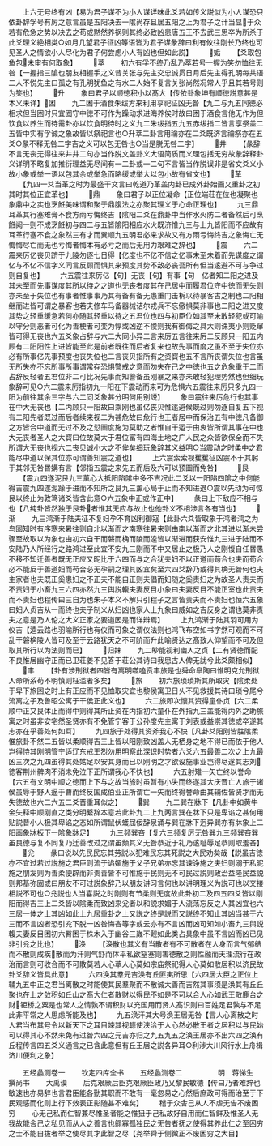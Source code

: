<!-- { "loadSidebar": true } -->
　　上六无号终有凶【易为君子谋不为小人谋详味此爻若如传义説似为小人谋恐只依卦辞孚号有厉之意言虽是五阳决去一隂尚存且居五阳之上为君子之计当显于众若有危急之势以决去之苟或黙然养祸则其终必致凶患唐五王不去武三思卒为所杀于此爻理义絶相类○如月几望君子征凶等语皆为君子谋彖辞曰利有攸往刚长乃终也可见圣人之情欲小人尽化为君子何尝虑小人有凶也但如此説】
　　姤
　　【爻取包鱼包未审有何取象】
　　萃
　　初六有孚不终乃乱乃萃若号一握为笑勿恤往无咎【一握指三隂也朋友相握手之义昔关张与先主交忠诚贯日月后先主得孔明每共语二人不悦先主曰孤之有孔明犹鱼之有水二人始不复言关张尚然况常人乎且其若号则为笑也】
　　升
　　象曰君子以顺徳积小以髙大【传依卦象坤有顺徳説意甚是本义未详】困
　　九二困于酒食朱绂方来利用亨祀征凶无咎【九二与九五同徳必相求但当困时只宜固守中徳不可作为躁动求进晦养俟时故曰困于酒食言他无作为但饮食以养生而待需卦亦以饮食明待时之义九二朱绂指五九五赤绂指二皆言享祭盖二五皆中实有孚诚之象故皆以祭祀言也○升萃二卦言用禴亦在二爻既济言禴祭亦在五爻○彖不释无咎二字吉之义可以包无咎也○当是脱无咎二字】
　　井
　　【彖辞不言无丧无得往来井井二句亦当作脱文盖卦义大语简质而义理包括无穷故彖辞释卦义详明不略复加推衍理益无尽间有一二卦或一二句不言皆当作脱误非是省文爻义小故小象或举一语以包其余或举急而略缓或举大以包小故有省文也】
　　革
　　【九四一爻当革之时为最盛干文言曰乾道乃革盖内卦已成外卦始画又重卦之初其时其位正宜革也】
　　鼎
　　象曰君子以正位凝命【正位端荘在位也凝聚也象鼎中之实也烹餁美味谓和聚于鼎腹法之亦聚其理义于心命正理也】
　　九三鼎耳革其行塞雉膏不食方雨亏悔终吉【隂阳二爻在鼎卦中当作水火防二者备然后可烹餁阙一则不成烹餁初与四二与五皆隂阳相应水火既济惟九三与上九皆阳而不应故有耳革行塞不食之象然三有才而巽顺九五明君必来求故又有方雨亏悔终吉之象悔亡无悔悔尽亡而无也亏悔者悔本有必亏之而后无用力艰难之辞也】
　　震
　　六二震来厉亿丧贝跻于九陵勿逐七日得【亿度也不亿不信之亿事未至未着而先谋度之谓亿与不亿不信字义同言反顾而惧其来预度其势不敌必丧吾所有但当逺避不可与争过则自复也】
　　六五震往来厉亿【句】无丧【句】有事【句　亿者知二阳之进及其未至而先事谋度其所以待之之道也无丧者度其在己居中而履君位守中徳而无失则亦未至于失位也有事者惟事事乃其有备有备无患重门击柝以待暴客古之制也二阳相继而进皆可谓之暴客也若夫修车马备器械诘尔戎兵不忘儆惧莫非事也二阳之进又度其势之轻重缓急若何亦随其轻重以待之五君位也四与初臣位如其至未敢轻犯或可喻以守分则恶者可化为善梗者可变为惇或凶逆不悛则我有御侮之具大则诛夷小则贬窜皆可得无丧也六五爻象占辞与六二大同小异二言来厉五言往来厉二反顾只一阳五内顾有二阳阳性上进皆能至此是前者既往而后者复来也故先事而度之虽不至于失位亦必有所事亿先事预度也丧失位也二言丧贝指所有之资寳也五不言所丧谓失位也言虽无所失亦不忘所事所事谓常存恐惧警戒之意而勿失在己之中徳也五之危象重于二而占辞反轻者五君位非二可比况先事而知警备虽刚暴之来亦未敢轻犯理势然也但细玩象辞可见○六二震来厉指初九一阳在下震动而来可为危惧六五震往来厉只多九四一阳为前往其余三字与六二同爻象甚分明何用别説】
　　象曰震往来厉危行也其事在中大无丧也【二内顾只一阳故曰乘刚也虽亿丧贝惟逺避候既过则勿逐自复五下视有二阳先者既过而后者续来视二为甚危故曰危行也王者居中而保治五有中徳凡备御之方皆合中道而无过不及之愆圗度施为莫助之者惟自干运于由衷皆所谓其事在中也大无丧者圣人之大寳曰位故莫大于君位富有四海土地之广人民之众皆欲保全而不失所谓大无丧也视六二丧贝诚小大之不侔矣细玩象辞其义益明○当震动之时柔中之君能尽中道以保其位亦可谓善知震之道也】
　　上六震索索视矍矍征凶震不于其躬于其邻无咎昬媾有言【邻指五震之来先五而后及六可以预圗而免咎】
　　艮
　　【震九四遂泥艮九三薰心大抵阳陷隂中多不吉况此二爻以一阳陷四隂之中何能得吉震九四遂泥躁于进而不知所之艮九三薰心局于止而不知进退○震以先动为可惊艮以终止为敦笃诸爻皆含此意○六五象中正或作正中】
　　彖曰上下敌应不相与也【八纯卦皆然独于艮卦者惟其无应与故止也他卦义不相渉言各有当也】
　　渐
　　九三鸿渐于陆夫征不复妇孕不育凶利御寇【此卦六爻皆取象于鸿者鸿之为鸟固知时有序寒来暑往则自北以渐而之南寒往暑来则由南以渐而之北其进以渐未尝骤至故取以为象也由初六自干而磐而桷而陵而逵皆以渐进而获安惟九三进于陆而不安陆乃人所经行之路鸿进至此宜不安九三刚而不中又居止之极乃人之刚愎自任昬愚不移不知迁善者既无正应又昵比于六四而与之合犹夫妇不以正道而苟合也夫而苟合必不能反于善道妇而苟合必无孕嗣之理其凶宜矣至六四爻辞乃或得其桷无咎何也夫主家者也夫既正奚患妇之不正夫不能自正则夫倡而妇随之奚责妇之为故圣人责夫而不责妇于小畜九三六四亦然九三舆説輹夫妻反目小象曰夫妻反目不能正室也此责夫而不责妇也程传曰三自为也朱子本义不解只引程子之言皆责夫而不责妇也恒六五象曰妇人贞吉从一而终也夫子制义从妇凶也家人上九象曰威如之吉反身之谓也莫非责夫之意是乃人伦之大义正家之要道因是而详辩焉】
　　上九鸿渐于陆其羽可用为仪吉【逵云路也羽喻所行也有仪而可象之谓仪法则也鸿飞布空如书字然可观而不可乱干磐桷陵人皆可及至于云路犹天之不可阶而升此喻贤达之髙致人仰望而不可及但取其所行以为法则而已】
　　归妹
　　九二眇能视利幽人之贞【二有贤徳而配不良惟居幽守正而已卫荘姜不见答于荘公其诗曰我思古人俾无訧兮此爻颇相似】
　　丰
　　【卦有渉刑狱者四皆有离明噬嗑贲丰旅是也舜命臯陶曰惟明克允刑狱人命所系苟不明慎则枉滥者多矣】
　　旅
　　初六旅琐琐斯其所取灾【隂柔处于卑下旅困之时上有正应而不见恤取灾宜也黎侯寓卫日乆不见救援其诗曰琐兮尾兮流离之子及鲁昭公寓于干侯正此义也】
　　六二旅即次懐其资得童仆贞【六二柔顺中正又艮体止而得中则得其所止资在内指初六童仆在外指九三盖能得内外之助旅寓之时虽非安宅然圣贤亦有不免管宁客于公孙度先主寓于刘表或益崇其徳或卒遂其志亦在乎善处何如耳】
　　九四旅于处得其资斧我心不快【凡卦爻阳刚皆胜隂柔惟旅卦不然二五皆以柔顺得吉三上皆以阳刚致凶盖人无栖身之地不得已而依于他人岂得恃其刚明管宁适辽东戒王烈勿用明察此深识时势者六爻六五最善二次之上九最凶三次之九四虽得其处姑足以安其身而已以刚明之才欲设施事业岂得尽遂其志刘徳客荆州髀肉不消未免泣下正所谓我心不快也】
　　六五射雉一矢亡终以誉命【六五有文明中顺之徳而上下与之故当旅时虽暂有小失而终遂其大庆晋亡人旅于诸侯虽辱于野人逼于曹而终反国成伯业正所谓亡一矢而终得誉命由其辅佐皆贤才而无失徳故也六二六五二爻晋重耳似之】
　　巽
　　九二巽在牀下【凡卦中如黄牛金矢释中顺刚直之类分明繋辞本意若此卦九二上九两言巽在牀下只是卑谄之甚何用贴説昔小人极其卑谄之态如所谓鼠伏蠖屈佞辞泉涌与巽在牀下迥异巽亦有牀象上二阳画象牀板下一隂象牀足】
　　九三频巽吝【复六三频复厉无咎巽九三频巽吝巽虽良徳与复不同复乃迁善改过之谓虽频其义无咎恭近于礼乃逺耻辱足恭则取羞吝】
　　兊
　　彖曰说以先民民忘其劳説以犯难民忘其死説之大民劝矣哉【説虽吉徳亦不宜过若过説施之君臣则流于谄媚施于父子兄弟亦忘其谏诤施之夫妇则溺于私昵施之朋友则为善柔便辟而非责善皆不可惟施于民则无不可民过説则政治益隆民益説则邦基弥固或曰朋友不可过説象辞乃以朋友讲习言何也以讲明理义为説可也以交接相説不可也○兊説也人当喜説之时刚则有节柔则无度故此卦初二及四五四爻皆以刚阳而得吉三上二爻皆以隂柔而致凶来兊者以和説求媚于人流荡忘反之人其凶宜也六三居一体之上其凶如此上九居重卦之上又説之终是説而又説终不知止其凶当甚于六三而不言凶者恐引兊下脱一凶咎悔吝等字或云亦有不言凶而凶可知如小畜九三舆説輹夫妻反目困初六臀困于株木入于幽谷三嵗不觌如此类占具象中虽不言凶而凶已见非引兊之比也】
　　涣
　　【涣散也其义有当散者有不可散者在人身而言气郁结而不散则成疾散而为汗则气舒而体平私欲窒塞则害徳散之则性融而天理流行在政治而言则可收合而不可散莫若人心萃人心莫如宗庙祭祀得人心莫如散居积以济民故卦爻辞义皆具此意】
　　六四涣其羣元吉涣有丘匪夷所思【六四居大臣之正位上辅九五中正之君当离散之时能使其民羣聚而不散诚大善而吉然其事须是涣其有丘丘聚也在上之敛积如丘山之髙大仁者散财以得民不如是不可以合人心如武王散鹿台之财钜桥之粟是也常人之情孰不谓积财以充国用而贤人髙识则曰百姓足君孰与不足此非平常之人思虑所能及也】
　　九五涣汗其大号涣王居无咎【言人心离散之时人君当布其号令以新天下之耳目竦其视聼使浃洽于人心然必散王者之居积以与民始可以得其心不然未免有过咎六四之元吉亦归之九五九五之涣王居亦不出六四之涣有丘程传言四五爻义通言之已含此意但有丘王居之説各异耳○利渉大川风行水上舟楫济川便利之象】











　　五经蠡测卷一
　　钦定四库全书
　　五经蠡测卷二　　　　　明　蒋悌生　撰尚书
　　大禹谟
　　后克艰厥后臣克艰厥臣政乃乂黎民敏徳【传曰乃者难辞也敏速也亦易辞也言君臣能各勤其职而不敢有一毫忽易之心然后庶政可得而治至于下民观感而化则上行下效表正影随甚不难矣】
　　稽于众舎己从人不虐无告不废困穷
　　心无己私而仁智兼尽惟圣者能之惟狃于己私故好自用而仁智鲜及惟圣人无我故能舎己之私见而从人之善言也鳏寡孤独民之无告者抚之使得其养此仁之至困穷之士不能自抜者举之使尽其才此智之尽【尧举舜于侧微正不废困穷之大目】
